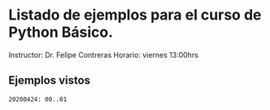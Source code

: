 # Listado de ejemplos para el curso de Python Básico.
Instructor: Dr. Felipe Contreras
Horario: viernes 13:00hrs

## Ejemplos vistos
    20200424: 00..01
